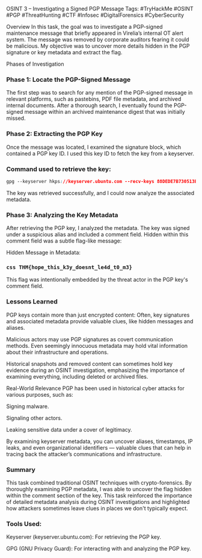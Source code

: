 OSINT 3 – Investigating a Signed PGP Message
Tags: #TryHackMe #OSINT #PGP #ThreatHunting #CTF #Infosec #DigitalForensics #CyberSecurity

Overview
In this task, the goal was to investigate a PGP-signed maintenance message that briefly appeared in Virelia’s internal OT alert system. The message was removed by corporate auditors fearing it could be malicious. My objective was to uncover more details hidden in the PGP signature or key metadata and extract the flag.

Phases of Investigation

### Phase 1: Locate the PGP-Signed Message

The first step was to search for any mention of the PGP-signed message in relevant platforms, such as pastebins, PDF file metadata, and archived internal documents. After a thorough search, I eventually found the PGP-signed message within an archived maintenance digest that was initially missed.

### Phase 2: Extracting the PGP Key

Once the message was located, I examined the signature block, which contained a PGP key ID. I used this key ID to fetch the key from a keyserver.

### Command used to retrieve the key:

```css
gpg --keyserver hkps://keyserver.ubuntu.com --recv-keys 88DEDE7B730513BD5EDD6D9FA4F0FEB084A311E5
```

The key was retrieved successfully, and I could now analyze the associated metadata.

### Phase 3: Analyzing the Key Metadata

After retrieving the PGP key, I analyzed the metadata. The key was signed under a suspicious alias and included a comment field. Hidden within this comment field was a subtle flag-like message:

Hidden Message in Metadata:

### ```css THM{hope_this_k3y_doesnt_le4d_t0_m3}```
This flag was intentionally embedded by the threat actor in the PGP key's comment field.

### Lessons Learned

PGP keys contain more than just encrypted content: Often, key signatures and associated metadata provide valuable clues, like hidden messages and aliases.

Malicious actors may use PGP signatures as covert communication methods. Even seemingly innocuous metadata may hold vital information about their infrastructure and operations.

Historical snapshots and removed content can sometimes hold key evidence during an OSINT investigation, emphasizing the importance of examining everything, including deleted or archived files.

Real-World Relevance
PGP has been used in historical cyber attacks for various purposes, such as:

Signing malware.

Signaling other actors.

Leaking sensitive data under a cover of legitimacy.

By examining keyserver metadata, you can uncover aliases, timestamps, IP leaks, and even organizational identifiers — valuable clues that can help in tracing back the attacker’s communications and infrastructure.

### Summary

This task combined traditional OSINT techniques with crypto-forensics. By thoroughly examining PGP metadata, I was able to uncover the flag hidden within the comment section of the key. This task reinforced the importance of detailed metadata analysis during OSINT investigations and highlighted how attackers sometimes leave clues in places we don't typically expect.

### Tools Used:

Keyserver (keyserver.ubuntu.com): For retrieving the PGP key.

GPG (GNU Privacy Guard): For interacting with and analyzing the PGP key.